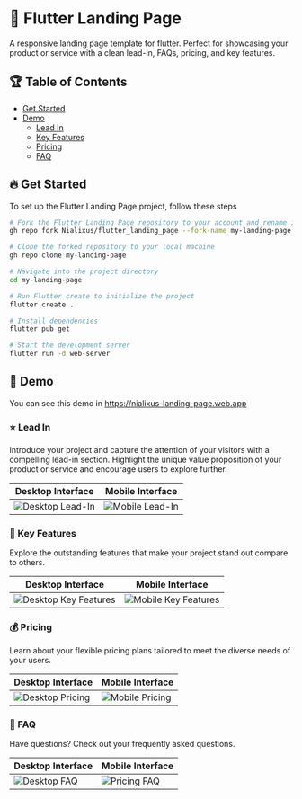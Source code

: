# 🚀 Flutter Landing Page
A responsive landing page template for flutter. Perfect for showcasing your product or service with a clean lead-in, FAQs, pricing, and key features.

## 🏆 Table of Contents

- [Get Started](#get-started)
- [Demo](#demo)
  - [Lead In](#lead-in)
  - [Key Features](#key-features)
  - [Pricing](#pricing)
  - [FAQ](#faq)

## 🔥 Get Started

To set up the Flutter Landing Page project, follow these steps

```bash
# Fork the Flutter Landing Page repository to your account and rename it as my-landing-page
gh repo fork Nialixus/flutter_landing_page --fork-name my-landing-page

# Clone the forked repository to your local machine
gh repo clone my-landing-page

# Navigate into the project directory
cd my-landing-page

# Run Flutter create to initialize the project
flutter create .

# Install dependencies
flutter pub get

# Start the development server
flutter run -d web-server

```

## 🎉 Demo
You can see this demo in https://nialixus-landing-page.web.app

### ⭐️ Lead In

Introduce your project and capture the attention of your visitors with a compelling lead-in section. Highlight the unique value proposition of your product or service and encourage users to explore further.


| Desktop Interface                                   | Mobile Interface                                   |
| --------------------------------------------------- | -------------------------------------------------- |
| ![Desktop Lead-In](https://github.com/Nialixus/flutter_landing_page/assets/45191605/0cd5e94c-1a31-447a-b7c4-fdba6a58f0f9) | ![Mobile Lead-In](https://github.com/Nialixus/flutter_landing_page/assets/45191605/590e60d5-82d5-4db9-9235-2a9b3bf91292) |

### 🥇 Key Features

Explore the outstanding features that make your project stand out compare to others.

| Desktop Interface                                   | Mobile Interface                                   |
| --------------------------------------------------- | -------------------------------------------------- |
| ![Desktop Key Features](https://github.com/Nialixus/flutter_landing_page/assets/45191605/02996dcc-e8e4-4fef-9306-889a0f56ec57) | ![Mobile Key Features](https://github.com/Nialixus/flutter_landing_page/assets/45191605/7416e457-a672-48fe-9656-ac79cc0734de) |

### 💰 Pricing

Learn about your flexible pricing plans tailored to meet the diverse needs of your users.

| Desktop Interface                                   | Mobile Interface                                   |
| --------------------------------------------------- | -------------------------------------------------- |
| ![Desktop Pricing](https://github.com/Nialixus/flutter_landing_page/assets/45191605/20aa3dee-3925-4a50-8e08-b6b509244fb5) | ![Mobile Pricing](https://github.com/Nialixus/flutter_landing_page/assets/45191605/5d0bcd2e-2644-424b-8976-837f34999527) |


### 📣 FAQ

Have questions? Check out your frequently asked questions.

| Desktop Interface                                   | Mobile Interface                                   |
| --------------------------------------------------- | -------------------------------------------------- |
| ![Desktop FAQ](https://github.com/Nialixus/flutter_landing_page/assets/45191605/a6f1d13e-e2ef-43ae-af6f-a6ec1cff9839) | ![Pricing FAQ](https://github.com/Nialixus/flutter_landing_page/assets/45191605/bab2fc3b-39ef-4a3a-ae07-ea31afc538a8) |


